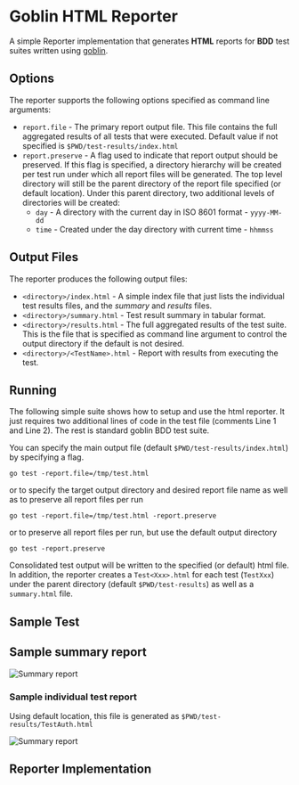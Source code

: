 # Goblin HTML Reporter
A simple Reporter implementation that generates **HTML** reports for **BDD** test suites written
using [goblin](https://github.com/franela/goblin).

## Options
The reporter supports the following options specified as command line arguments:
* `report.file` - The primary report output file. This file contains the full aggregated results
  of all tests that were executed. Default value if not specified is `$PWD/test-results/index.html`
* `report.preserve` - A flag used to indicate that report output should be preserved. If this flag
  is specified, a directory hierarchy will be created per test run under which all report files
  will be generated. The top level directory will still be the parent directory of the report 
  file specified (or default location). Under this parent directory, two additional levels of
  directories will be created:
  * `day` - A directory with the current day in ISO 8601 format - `yyyy-MM-dd`
  * `time` - Created under the day directory with current time - `hhmmss`

## Output Files
The reporter produces the following output files:
* `<directory>/index.html` - A simple index file that just lists the individual test results 
  files, and the *summary* and *results* files.
* `<directory>/summary.html` - Test result summary in tabular format.
* `<directory>/results.html` - The full aggregated results of the test suite. This is the 
  file that is specified as command line argument to control the output directory if the 
  default is not desired.
* `<directory>/<TestName>.html` - Report with results from executing the test.

## Running
The following simple suite shows how to setup and use the html reporter. It just requires 
two additional lines of code in the test file (comments Line 1 and Line 2). The rest is 
standard goblin BDD test suite.

You can specify the main output file (default `$PWD/test-results/index.html`) by specifying 
a flag.

```shell
go test -report.file=/tmp/test.html
```

or to specify the target output directory and desired report file name as well as to 
preserve all report files per run

```shell
go test -report.file=/tmp/test.html -report.preserve
```

or to preserve all report files per run, but use the default output directory

```shell
go test -report.preserve
```

Consolidated test output will be written to the specified (or default) html file. In 
addition, the reporter creates a `Test<Xxx>.html` for each test (`TestXxx`) under the 
parent directory (default `$PWD/test-results`) as well as a `summary.html` file.

## Sample Test
<code-block lang="Go" src="goblin/TestExample.go" collapsible="true"/>

## Sample summary report
<img src="goblin-summary.png" alt="Summary report" thumbnail="true"/>

### Sample individual test report
Using default location, this file is generated as `$PWD/test-results/TestAuth.html`

<img src="goblin-auth-test.png" alt="Summary report" thumbnail="true"/>

## Reporter Implementation
<code-block lang="Go" src="goblin/reporter.go" collapsible="true"/>
